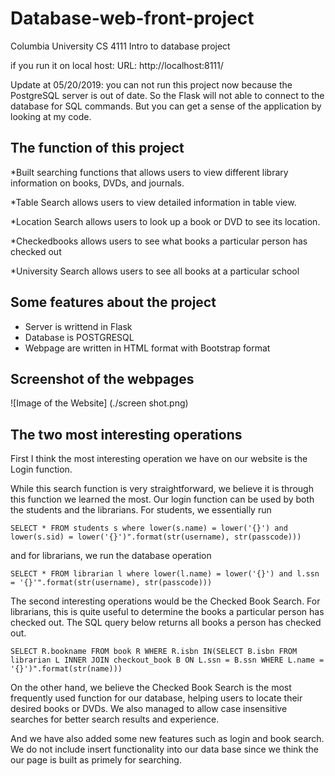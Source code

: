 # Database-web-front-project
Columbia University CS 4111 Intro to database project


if you run it on local host:
URL:
http://localhost:8111/

Update at 05/20/2019: you can not run this project now because the PostgreSQL server is out of date. So the Flask will not able to connect to the database for SQL commands.
But you can get a sense of the application by looking at my code.

## The function of this project
*Built searching functions that allows users to view different library information on books, DVDs, and journals. 

*Table Search allows users to view detailed information in table view.
	
*Location Search allows users to look up a book or DVD to see its location.

*Checkedbooks allows users to see what books a particular person has checked out

*University Search allows users to see all books at a particular school

## Some features about the project
* Server is writtend in Flask
* Database is POSTGRESQL
* Webpage are written in HTML format with Bootstrap format
## Screenshot of the webpages

![Image of the Website]
(./screen shot.png)


## The two most interesting operations
First I think the most interesting operation we have on our website is the Login function. 
	
While this search function is very straightforward, we believe it is through this function we learned the most. Our login function can be used by both the students and the librarians.
For students, we essentially run
	
	 
`SELECT * FROM students s where lower(s.name) = lower('{}') and lower(s.sid) = lower('{}')".format(str(username), str(passcode)))`
	
	
and for librarians, we run the database operation 
	
	
`SELECT * FROM librarian l where lower(l.name) = lower('{}') and l.ssn = '{}'".format(str(username), str(passcode)))`
	

 
The second interesting operations would be the Checked Book Search. 
For librarians, this is quite useful to determine the books a particular person has checked out. The SQL query below returns all books a person has checked out. 
	
	
`SELECT R.bookname FROM book R WHERE R.isbn IN(SELECT B.isbn FROM librarian L INNER JOIN checkout_book B ON L.ssn = B.ssn WHERE L.name = '{}')".format(str(name)))`
	
On the other hand, we believe the Checked Book Search is the most frequently used function for our database, helping users to locate their desired books or DVDs. We also managed to allow case insensitive searches for better search results and experience. 

 And we have also added some new features such as login and book search. We do not include insert functionality into our data base since we think the our page is built as primely for searching. 
